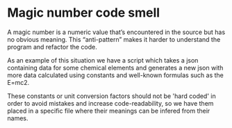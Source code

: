 # Magic number code smell

A magic number is a numeric value that’s encountered in the source but has no obvious meaning.
This “anti-pattern” makes it harder to understand the program and refactor the code.

As an example of this situation we have a script which takes a json containing data for some chemical elements and generates a new json with more data calculated using constants and well-known formulas such as the E=mc2.

These constants or unit conversion factors should not be 'hard coded' in order to avoid mistakes and increase code-readability, so we have them placed in a specific file where their meanings can be infered from their names.
